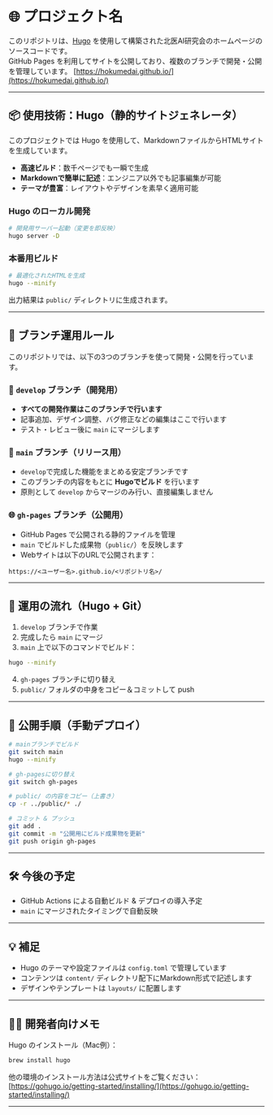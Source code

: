 # 🌐 プロジェクト名

このリポジトリは、[Hugo](https://gohugo.io/) を使用して構築された北医AI研究会のホームページのソースコードです。  
GitHub Pages を利用してサイトを公開しており、複数のブランチで開発・公開を管理しています。
[https://hokumedai.github.io/](https://hokumedai.github.io/)

---

## 📦 使用技術：Hugo（静的サイトジェネレータ）

このプロジェクトでは Hugo を使用して、MarkdownファイルからHTMLサイトを生成しています。

- **高速ビルド**：数千ページでも一瞬で生成
- **Markdownで簡単に記述**：エンジニア以外でも記事編集が可能
- **テーマが豊富**：レイアウトやデザインを素早く適用可能

### Hugo のローカル開発

```bash
# 開発用サーバー起動（変更を即反映）
hugo server -D
```

### 本番用ビルド

```bash
# 最適化されたHTMLを生成
hugo --minify
```

出力結果は `public/` ディレクトリに生成されます。

---

## 🌿 ブランチ運用ルール

このリポジトリでは、以下の3つのブランチを使って開発・公開を行っています。

### 🧪 `develop` ブランチ（開発用）

- **すべての開発作業はこのブランチで行います**
- 記事追加、デザイン調整、バグ修正などの編集はここで行います
- テスト・レビュー後に `main` にマージします

### 🚀 `main` ブランチ（リリース用）

- `develop`で完成した機能をまとめる安定ブランチです
- このブランチの内容をもとに **Hugoでビルド** を行います
- 原則として `develop` からマージのみ行い、直接編集しません

### 🌐 `gh-pages` ブランチ（公開用）

- GitHub Pages で公開される静的ファイルを管理
- `main` でビルドした成果物（`public/`）を反映します
- Webサイトは以下のURLで公開されます：

```
https://<ユーザー名>.github.io/<リポジトリ名>/
```

---

## 📄 運用の流れ（Hugo + Git）

1. `develop` ブランチで作業
2. 完成したら `main` にマージ
3. `main` 上で以下のコマンドでビルド：

```bash
hugo --minify
```

4. `gh-pages` ブランチに切り替え
5. `public/` フォルダの中身をコピー＆コミットして push

---

## 🔧 公開手順（手動デプロイ）

```bash
# mainブランチでビルド
git switch main
hugo --minify

# gh-pagesに切り替え
git switch gh-pages

# public/ の内容をコピー（上書き）
cp -r ../public/* ./

# コミット & プッシュ
git add .
git commit -m "公開用にビルド成果物を更新"
git push origin gh-pages
```

---

## 🛠 今後の予定

- GitHub Actions による自動ビルド & デプロイの導入予定
- `main` にマージされたタイミングで自動反映

---

## 💡 補足

- Hugo のテーマや設定ファイルは `config.toml` で管理しています
- コンテンツは `content/` ディレクトリ配下にMarkdown形式で記述します
- デザインやテンプレートは `layouts/` に配置します

---

## 🧑‍💻 開発者向けメモ

Hugo のインストール（Mac例）：

```bash
brew install hugo
```

他の環境のインストール方法は公式サイトをご覧ください：  
[https://gohugo.io/getting-started/installing/](https://gohugo.io/getting-started/installing/)

---

